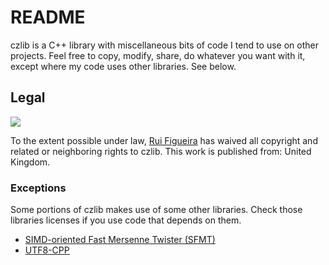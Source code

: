 # README #

czlib is a C++ library with miscellaneous bits of code I tend to use on other projects.
Feel free to copy, modify, share, do whatever you want with it, except where my code uses other libraries. See below.

## Legal ##

[![](http://i.creativecommons.org/p/zero/1.0/88x31.png)](http://creativecommons.org/publicdomain/zero/1.0/)

To the extent possible under law, [Rui Figueira](http://www.ruifigueira.net) has waived all copyright and related or neighboring rights to czlib. This work is published from: United Kingdom.

### Exceptions ###

Some portions of czlib makes use of some other libraries. Check those libraries licenses if you use code that depends on them.

* [SIMD-oriented Fast Mersenne Twister (SFMT)](http://www.math.sci.hiroshima-u.ac.jp/~m-mat/MT/SFMT/)
* [UTF8-CPP](http://utfcpp.sourceforge.net/)